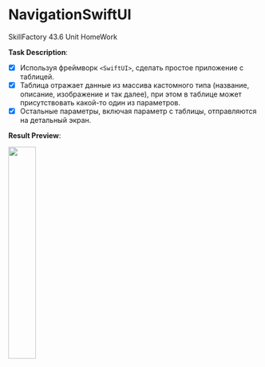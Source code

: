 # NavigationSwiftUI

SkillFactory 43.6 Unit HomeWork

**Task Description**:

- [x] Используя фреймворк `<SwiftUI>`, сделать простое приложение с таблицей.
- [x] Таблица отражает данные из массива кастомного типа (название, описание, изображение и так далее), при этом в таблице может присутствовать какой-то один из параметров.
- [x] Остальные параметры, включая параметр с таблицы, отправляются на детальный экран.

**Result Preview**:

<img src="/readmeImages/resultGif.gif" width="33%">
